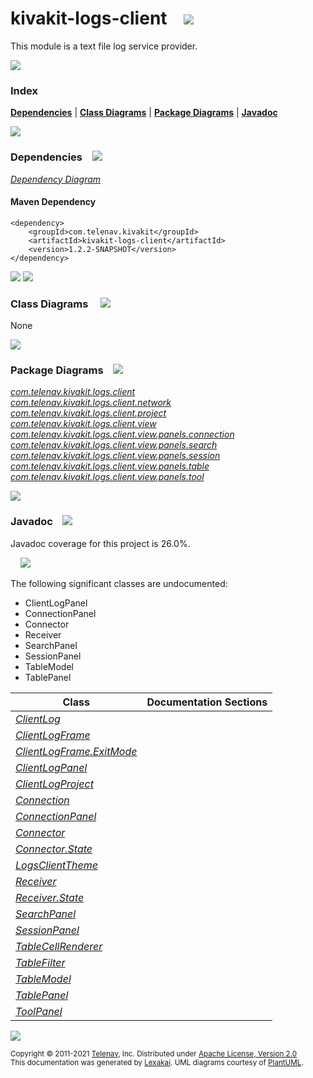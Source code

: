 [//]: # (start-user-text)



[//]: # (end-user-text)

# kivakit-logs-client &nbsp;&nbsp; <img src="https://www.kivakit.org/images/log-32.png" srcset="https://www.kivakit.org/images/log-32-2x.png 2x"/>

This module is a text file log service provider.

<img src="https://www.kivakit.org/images/horizontal-line-512.png" srcset="https://www.kivakit.org/images/horizontal-line-512-2x.png 2x"/>

### Index



[**Dependencies**](#dependencies) | [**Class Diagrams**](#class-diagrams) | [**Package Diagrams**](#package-diagrams) | [**Javadoc**](#javadoc)

<img src="https://www.kivakit.org/images/horizontal-line-512.png" srcset="https://www.kivakit.org/images/horizontal-line-512-2x.png 2x"/>

### Dependencies <a name="dependencies"></a> &nbsp;&nbsp; <img src="https://www.kivakit.org/images/dependencies-32.png" srcset="https://www.kivakit.org/images/dependencies-32-2x.png 2x"/>

[*Dependency Diagram*](https://www.kivakit.org/1.2.2-SNAPSHOT/lexakai/kivakit-extensions/kivakit-logs/client/documentation/diagrams/dependencies.svg)

#### Maven Dependency

    <dependency>
        <groupId>com.telenav.kivakit</groupId>
        <artifactId>kivakit-logs-client</artifactId>
        <version>1.2.2-SNAPSHOT</version>
    </dependency>

<img src="https://www.kivakit.org/images/horizontal-line-128.png" srcset="https://www.kivakit.org/images/horizontal-line-128-2x.png 2x"/>

[//]: # (start-user-text)



[//]: # (end-user-text)

<img src="https://www.kivakit.org/images/horizontal-line-128.png" srcset="https://www.kivakit.org/images/horizontal-line-128-2x.png 2x"/>

### Class Diagrams <a name="class-diagrams"></a> &nbsp; &nbsp; <img src="https://www.kivakit.org/images/diagram-40.png" srcset="https://www.kivakit.org/images/diagram-40-2x.png 2x"/>

None

<img src="https://www.kivakit.org/images/horizontal-line-128.png" srcset="https://www.kivakit.org/images/horizontal-line-128-2x.png 2x"/>

### Package Diagrams <a name="package-diagrams"></a> &nbsp;&nbsp; <img src="https://www.kivakit.org/images/box-32.png" srcset="https://www.kivakit.org/images/box-32-2x.png 2x"/>

[*com.telenav.kivakit.logs.client*](https://www.kivakit.org/1.2.2-SNAPSHOT/lexakai/kivakit-extensions/kivakit-logs/client/documentation/diagrams/com.telenav.kivakit.logs.client.svg)  
[*com.telenav.kivakit.logs.client.network*](https://www.kivakit.org/1.2.2-SNAPSHOT/lexakai/kivakit-extensions/kivakit-logs/client/documentation/diagrams/com.telenav.kivakit.logs.client.network.svg)  
[*com.telenav.kivakit.logs.client.project*](https://www.kivakit.org/1.2.2-SNAPSHOT/lexakai/kivakit-extensions/kivakit-logs/client/documentation/diagrams/com.telenav.kivakit.logs.client.project.svg)  
[*com.telenav.kivakit.logs.client.view*](https://www.kivakit.org/1.2.2-SNAPSHOT/lexakai/kivakit-extensions/kivakit-logs/client/documentation/diagrams/com.telenav.kivakit.logs.client.view.svg)  
[*com.telenav.kivakit.logs.client.view.panels.connection*](https://www.kivakit.org/1.2.2-SNAPSHOT/lexakai/kivakit-extensions/kivakit-logs/client/documentation/diagrams/com.telenav.kivakit.logs.client.view.panels.connection.svg)  
[*com.telenav.kivakit.logs.client.view.panels.search*](https://www.kivakit.org/1.2.2-SNAPSHOT/lexakai/kivakit-extensions/kivakit-logs/client/documentation/diagrams/com.telenav.kivakit.logs.client.view.panels.search.svg)  
[*com.telenav.kivakit.logs.client.view.panels.session*](https://www.kivakit.org/1.2.2-SNAPSHOT/lexakai/kivakit-extensions/kivakit-logs/client/documentation/diagrams/com.telenav.kivakit.logs.client.view.panels.session.svg)  
[*com.telenav.kivakit.logs.client.view.panels.table*](https://www.kivakit.org/1.2.2-SNAPSHOT/lexakai/kivakit-extensions/kivakit-logs/client/documentation/diagrams/com.telenav.kivakit.logs.client.view.panels.table.svg)  
[*com.telenav.kivakit.logs.client.view.panels.tool*](https://www.kivakit.org/1.2.2-SNAPSHOT/lexakai/kivakit-extensions/kivakit-logs/client/documentation/diagrams/com.telenav.kivakit.logs.client.view.panels.tool.svg)

<img src="https://www.kivakit.org/images/horizontal-line-128.png" srcset="https://www.kivakit.org/images/horizontal-line-128-2x.png 2x"/>

### Javadoc <a name="javadoc"></a> &nbsp;&nbsp; <img src="https://www.kivakit.org/images/books-32.png" srcset="https://www.kivakit.org/images/books-32-2x.png 2x"/>

Javadoc coverage for this project is 26.0%.  
  
&nbsp; &nbsp; <img src="https://www.kivakit.org/images/meter-30-96.png" srcset="https://www.kivakit.org/images/meter-30-96-2x.png 2x"/>


The following significant classes are undocumented:  

- ClientLogPanel  
- ConnectionPanel  
- Connector  
- Receiver  
- SearchPanel  
- SessionPanel  
- TableModel  
- TablePanel

| Class | Documentation Sections |
|---|---|
| [*ClientLog*](https://www.kivakit.org/1.2.2-SNAPSHOT/javadoc/kivakit-extensions/kivakit.logs.client/com/telenav/kivakit/logs/client/ClientLog.html) |  |  
| [*ClientLogFrame*](https://www.kivakit.org/1.2.2-SNAPSHOT/javadoc/kivakit-extensions/kivakit.logs.client/com/telenav/kivakit/logs/client/ClientLogFrame.html) |  |  
| [*ClientLogFrame.ExitMode*](https://www.kivakit.org/1.2.2-SNAPSHOT/javadoc/kivakit-extensions/kivakit.logs.client/com/telenav/kivakit/logs/client/ClientLogFrame.ExitMode.html) |  |  
| [*ClientLogPanel*](https://www.kivakit.org/1.2.2-SNAPSHOT/javadoc/kivakit-extensions/kivakit.logs.client/com/telenav/kivakit/logs/client/view/ClientLogPanel.html) |  |  
| [*ClientLogProject*](https://www.kivakit.org/1.2.2-SNAPSHOT/javadoc/kivakit-extensions/kivakit.logs.client/com/telenav/kivakit/logs/client/ClientLogProject.html) |  |  
| [*Connection*](https://www.kivakit.org/1.2.2-SNAPSHOT/javadoc/kivakit-extensions/kivakit.logs.client/com/telenav/kivakit/logs/client/network/Connection.html) |  |  
| [*ConnectionPanel*](https://www.kivakit.org/1.2.2-SNAPSHOT/javadoc/kivakit-extensions/kivakit.logs.client/com/telenav/kivakit/logs/client/view/panels/connection/ConnectionPanel.html) |  |  
| [*Connector*](https://www.kivakit.org/1.2.2-SNAPSHOT/javadoc/kivakit-extensions/kivakit.logs.client/com/telenav/kivakit/logs/client/network/Connector.html) |  |  
| [*Connector.State*](https://www.kivakit.org/1.2.2-SNAPSHOT/javadoc/kivakit-extensions/kivakit.logs.client/com/telenav/kivakit/logs/client/network/Connector.State.html) |  |  
| [*LogsClientTheme*](https://www.kivakit.org/1.2.2-SNAPSHOT/javadoc/kivakit-extensions/kivakit.logs.client/com/telenav/kivakit/logs/client/project/LogsClientTheme.html) |  |  
| [*Receiver*](https://www.kivakit.org/1.2.2-SNAPSHOT/javadoc/kivakit-extensions/kivakit.logs.client/com/telenav/kivakit/logs/client/network/Receiver.html) |  |  
| [*Receiver.State*](https://www.kivakit.org/1.2.2-SNAPSHOT/javadoc/kivakit-extensions/kivakit.logs.client/com/telenav/kivakit/logs/client/network/Receiver.State.html) |  |  
| [*SearchPanel*](https://www.kivakit.org/1.2.2-SNAPSHOT/javadoc/kivakit-extensions/kivakit.logs.client/com/telenav/kivakit/logs/client/view/panels/search/SearchPanel.html) |  |  
| [*SessionPanel*](https://www.kivakit.org/1.2.2-SNAPSHOT/javadoc/kivakit-extensions/kivakit.logs.client/com/telenav/kivakit/logs/client/view/panels/session/SessionPanel.html) |  |  
| [*TableCellRenderer*](https://www.kivakit.org/1.2.2-SNAPSHOT/javadoc/kivakit-extensions/kivakit.logs.client/com/telenav/kivakit/logs/client/view/panels/table/TableCellRenderer.html) |  |  
| [*TableFilter*](https://www.kivakit.org/1.2.2-SNAPSHOT/javadoc/kivakit-extensions/kivakit.logs.client/com/telenav/kivakit/logs/client/view/panels/table/TableFilter.html) |  |  
| [*TableModel*](https://www.kivakit.org/1.2.2-SNAPSHOT/javadoc/kivakit-extensions/kivakit.logs.client/com/telenav/kivakit/logs/client/view/panels/table/TableModel.html) |  |  
| [*TablePanel*](https://www.kivakit.org/1.2.2-SNAPSHOT/javadoc/kivakit-extensions/kivakit.logs.client/com/telenav/kivakit/logs/client/view/panels/table/TablePanel.html) |  |  
| [*ToolPanel*](https://www.kivakit.org/1.2.2-SNAPSHOT/javadoc/kivakit-extensions/kivakit.logs.client/com/telenav/kivakit/logs/client/view/panels/tool/ToolPanel.html) |  |  

[//]: # (start-user-text)



[//]: # (end-user-text)

<img src="https://www.kivakit.org/images/horizontal-line-512.png" srcset="https://www.kivakit.org/images/horizontal-line-512-2x.png 2x"/>

<sub>Copyright &#169; 2011-2021 [Telenav](https://telenav.com), Inc. Distributed under [Apache License, Version 2.0](LICENSE)</sub>  
<sub>This documentation was generated by [Lexakai](https://lexakai.org). UML diagrams courtesy of [PlantUML](https://plantuml.com).</sub>

